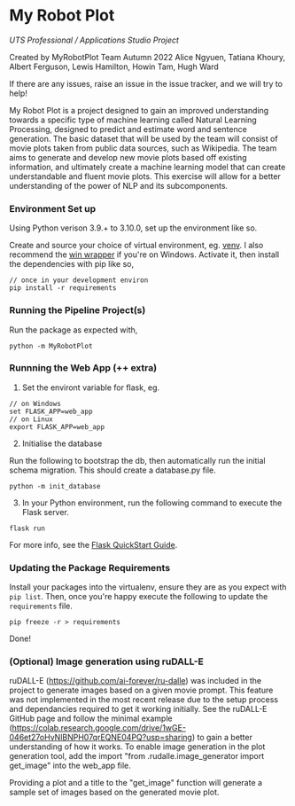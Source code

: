 # My Robot Plot

_UTS Professional / Applications Studio Project_


Created by MyRobotPlot Team Autumn 2022
Alice Ngyuen, Tatiana Khoury, Albert Ferguson, Lewis Hamilton, Howin Tam, Hugh Ward

If there are any issues, raise an issue in the issue tracker, and we will try to help!

My Robot Plot is a project designed to gain an improved understanding towards a specific type of machine learning called Natural Learning Processing, designed to predict and estimate word and sentence generation. The basic dataset that will be used by the team will consist of movie plots taken from public data sources, such as Wikipedia. The team aims to generate and develop new movie plots based off existing information, and ultimately create a machine learning model that can create understandable and fluent movie plots. This exercise will allow for a better understanding of the power of NLP and its subcomponents. 

### Environment Set up
Using Python verison 3.9.+ to 3.10.0, set up the environment like so.

Create and source your choice of virtual environment, eg. [venv](https://virtualenv.pypa.io/en/latest/). I also recommend the [win wrapper](https://pypi.org/project/virtualenvwrapper-win/) if you're on Windows. Activate it, then install the dependencies with pip like so,

```
// once in your development environ
pip install -r requirements
```

### Running the Pipeline Project(s)

Run the package as expected with,

```
python -m MyRobotPlot
```

### Runnning the Web App (++ extra)

1. Set the environt variable for flask, eg.

```
// on Windows
set FLASK_APP=web_app
// on Linux
export FLASK_APP=web_app
```

2. Initialise the database

Run the following to bootstrap the db, then automatically run the initial schema migration. This should create a database.py file.

```
python -m init_database
```

3. In your Python environment, run the following command to execute the Flask server.

```
flask run
```

For more info, see the [Flask QuickStart Guide](https://flask.palletsprojects.com/en/1.1.x/quickstart/).

### Updating the Package Requirements

Install your packages into the virtualenv, ensure they are as you expect with `pip list`. Then, once you're happy execute the following to update the `requirements` file.

```
pip freeze -r > requirements
```

Done!

### (Optional) Image generation using ruDALL-E
ruDALL-E (https://github.com/ai-forever/ru-dalle) was included in the project to generate images based on a given movie prompt. This feature was not implemented in the most recent release due to the setup process and dependancies required to get it working initially. See the ruDALL-E GitHub page and follow the minimal example (https://colab.research.google.com/drive/1wGE-046et27oHvNlBNPH07qrEQNE04PQ?usp=sharing) to gain a better understanding of how it works. To enable image generation in the plot generation tool, add the import "from .rudalle.image_generator import get_image" into the web_app file. 

Providing a plot and a title to the "get_image" function will generate a sample set of images based on the generated movie plot.

